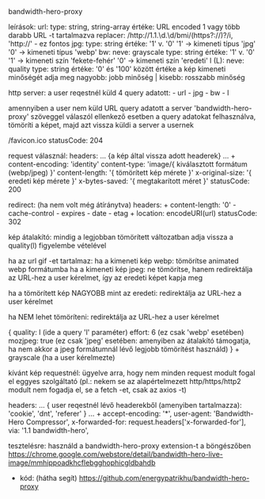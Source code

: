 bandwidth-hero-proxy

leírások:
  url:
    type: string, string-array
    értéke: URL encoded 1 vagy több darabb URL -t tartalmazva
    replacer: /http:\/\/1\.1\.\d\.\d\/bmi\/(https?:\/\/)?/i, 'http://'
      - ez fontos
  jpg:
    type: string
    értéke:
      '1' v. '0'
      '1' -> kimeneti típus 'jpg'
      '0' -> kimeneti típus 'webp'
  bw:
    neve: grayscale
    type: string
    értéke:
      '1' v. '0'
      '1' -> kimeneti szín 'fekete-fehér'
      '0' -> kimeneti szín 'eredeti'
  l (L):
    neve: quality
    type: string
    értéke:
      '0' és '100' között
      értéke a kép kimeneti minőségét adja meg
      nagyobb: jobb minőség | kisebb: rosszabb minőség


http server:
  a user reqestnél küld 4 query adatott:
    - url
    - jpg
    - bw
    - l

  amennyiben a user nem küld URL query adatott a server 'bandwidth-hero-proxy' szöveggel válaszól
  ellenkező esetben a query adatokat felhasználva, tömöríti a képet, majd azt vissza küldi a server a usernek

  /favicon.ico
    statusCode: 204

  request válasznál:
    headers:
      ... {a kép által vissza adott headerek} ...
      +
      content-encoding: 'identity'
      content-type: 'image/{ kiválasztott formátum (webp/jpeg) }'
      content-length: '{ tömörített kép mérete }'
      x-original-size: '{ eredeti kép mérete }'
      x-bytes-saved: '{ megtakarított méret }'
    statusCode: 200

  redirect: (ha nem volt még átíránytva)
    headers:
      + content-length: '0'
      - cache-control
      - expires
      - date
      - etag
      + location: encodeURI(url)
    statusCode: 302


kép átalakító:
  mindig a legjobban tömörített változatban adja vissza a quality(l) figyelembe vételével

  ha az url gif -et tartalmaz:
    ha a kimeneti kép webp:
      tömörítse animated webp formátumba
    ha a kimeneti kép jpeg:
      ne tömörítse, hanem redirektálja az URL-hez a user kérelmet, így az eredeti képet kapja meg

  ha a tömörített kép NAGYOBB mint az eredeti:
    redirektálja az URL-hez a user kérelmet

  ha NEM lehet tömöríteni:
    redirektálja az URL-hez a user kérelmet

  {
    quality: l (ide a query 'l' paraméter)
    effort: 6 (ez csak 'webp' esetében)
    mozjpeg: true (ez csak 'jpeg' esetében: amenyiben az átalakító támogatja, ha nem akkor a jpeg formátumnál lévő legjobb tömörítést használd)
  } + grayscale (ha a user kérelmezte)

kívánt kép requestnél:
  ügyelve arra, hogy nem minden request modult fogal el eggyes szolgáltató
    (pl.: nekem se az alapértelmezett http/https/http2 modult nem fogadja el, se a fetch -et, csak az axios -t)

  headers:
    ... {
      user reqestnél lévő headerekből (amenyiben tartalmazza):
        'cookie', 'dnt', 'referer'
    } ...
    +
    accept-encoding: '*',
    user-agent: 'Bandwidth-Hero Compressor',
    x-forwarded-for: request.headers['x-forwarded-for'],
    via: '1.1 bandwidth-hero',

tesztelésre:
  használd a bandwidth-hero-proxy extension-t a böngészőben
  https://chrome.google.com/webstore/detail/bandwidth-hero-live-image/mmhippoadkhcflebgghophicgldbahdb

+ kód: (hátha segít)
  https://github.com/energypatrikhu/bandwidth-hero-proxy
